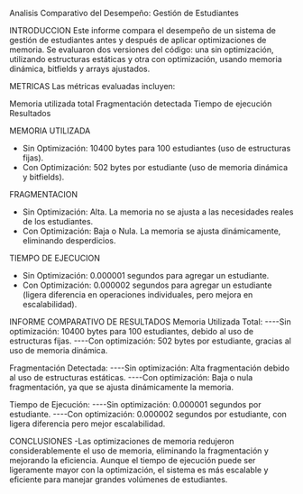 Analisis Comparativo del Desempeño: Gestión de Estudiantes

INTRODUCCION
Este informe compara el desempeño de un sistema de gestión de estudiantes antes y después de aplicar optimizaciones de memoria. Se evaluaron dos versiones del código: una sin optimización, utilizando estructuras estáticas y otra con optimización, usando memoria dinámica, bitfields y arrays ajustados.

METRICAS 
Las métricas evaluadas incluyen:

Memoria utilizada total
Fragmentación detectada
Tiempo de ejecución
Resultados


MEMORIA UTILIZADA
-  Sin Optimización:
10400 bytes para 100 estudiantes (uso de estructuras fijas).
-  Con Optimización:
502 bytes por estudiante (uso de memoria dinámica y bitfields).



FRAGMENTACION
-  Sin Optimización:
Alta. La memoria no se ajusta a las necesidades reales de los estudiantes.
-  Con Optimización:
Baja o Nula. La memoria se ajusta dinámicamente, eliminando desperdicios.


TIEMPO DE EJECUCION
-  Sin Optimización:
0.000001 segundos para agregar un estudiante.
-  Con Optimización:
0.000002 segundos para agregar un estudiante (ligera diferencia en operaciones individuales, pero mejora en escalabilidad).




INFORME COMPARATIVO DE RESULTADOS
Memoria Utilizada Total:
----Sin optimización: 10400 bytes para 100 estudiantes, debido al uso de estructuras fijas.
----Con optimización: 502 bytes por estudiante, gracias al uso de memoria dinámica.

Fragmentación Detectada:
----Sin optimización: Alta fragmentación debido al uso de estructuras estáticas.
----Con optimización: Baja o nula fragmentación, ya que se ajusta dinámicamente la memoria.

Tiempo de Ejecución:
----Sin optimización: 0.000001 segundos por estudiante.
----Con optimización: 0.000002 segundos por estudiante, con ligera diferencia pero mejor escalabilidad.





CONCLUSIONES
-Las optimizaciones de memoria redujeron considerablemente el uso de memoria, eliminando la fragmentación y mejorando la eficiencia. Aunque el tiempo de ejecución puede ser ligeramente mayor con la optimización, el sistema es más escalable y eficiente para manejar grandes volúmenes de estudiantes.

